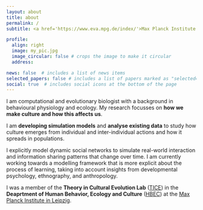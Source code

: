 ```yaml
---
layout: about
title: about
permalink: /
subtitle: <a href='https://www.eva.mpg.de/index/'>Max Planck Institute for Evolutionary Anthropology</a>. Leipzig, Germany.

profile:
  align: right
  image: my_pic.jpg
  image_circular: false # crops the image to make it circular
  address: 

news: false  # includes a list of news items
selected_papers: false # includes a list of papers marked as "selected={true}"
social: true  # includes social icons at the bottom of the page
---
```


I am computational and evolutionary biologist with a background in behavioural physiology and ecology. My research focusses on **how we make culture and how this affects us**. 

I am **developing simulation models** and **analyse existing data** to study how culture emerges from individual and inter-individual actions and how it spreads in populations. 

I explicitly model dynamic social networks to simulate real-world interaction and information sharing patterns that change over time. I am currently working towards a modelling framework that is more explicit about the process of learning, taking into account insights from developmental psychology, ethnography, and anthropology.

I was a member of the **Theory in Cultural Evolution Lab** ([TICE](https://ticelab.mystrikingly.com)) in the **Deaprtment of Human Behavior, Ecology and Culture** ([HBEC](https://www.eva.mpg.de/ecology/index/)) at the [Max Planck Institute in Leipzig](https://www.eva.mpg.de/index/). 
